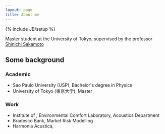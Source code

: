 ```yaml
---
layout: page
title: About me
---
```

{% include JB/setup %}

Master student at the University of Tokyo, supervised by the professor [Shinichi Sakamoto](http://www.acoust.iis.u-tokyo.ac.jp/index_eng.htm)

## Some background
###  Academic
- Sao Paulo University (USP), Bachelor's degree in Physics  
- University of Tokyo (東京大学), Master

### Work
- Institute of , Environmental Comfort Laboratory, Acoustics Department
- Bradesco Bank, Market Risk Modelling
- Harmonia Acustica,
